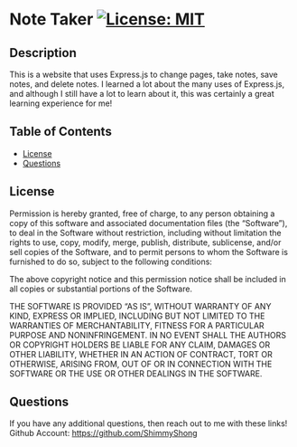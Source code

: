 # Note Taker [![License: MIT](https://img.shields.io/badge/License-MIT-yellow.svg)](https://opensource.org/licenses/MIT)

## Description
This is a website that uses Express.js to change pages, take notes, save notes, and delete notes. I learned a lot about the many uses of Express.js, and although I still have a lot to learn about it, this was certainly a great learning experience for me!

## Table of Contents
- [License](#license)
- [Questions](#questions)
## License
Permission is hereby granted, free of charge, to any person obtaining a copy of this software and associated documentation files (the “Software”), to deal in the Software without restriction, including without limitation the rights to use, copy, modify, merge, publish, distribute, sublicense, and/or sell copies of the Software, and to permit persons to whom the Software is furnished to do so, subject to the following conditions:

The above copyright notice and this permission notice shall be included in all copies or substantial portions of the Software.

THE SOFTWARE IS PROVIDED “AS IS”, WITHOUT WARRANTY OF ANY KIND, EXPRESS OR IMPLIED, INCLUDING BUT NOT LIMITED TO THE WARRANTIES OF MERCHANTABILITY, FITNESS FOR A PARTICULAR PURPOSE AND NONINFRINGEMENT. IN NO EVENT SHALL THE AUTHORS OR COPYRIGHT HOLDERS BE LIABLE FOR ANY CLAIM, DAMAGES OR OTHER LIABILITY, WHETHER IN AN ACTION OF CONTRACT, TORT OR OTHERWISE, ARISING FROM, OUT OF OR IN CONNECTION WITH THE SOFTWARE OR THE USE OR OTHER DEALINGS IN THE SOFTWARE.
## Questions
If you have any additional questions, then reach out to me with these links!
Github Account: https://github.com/ShimmyShong
